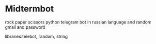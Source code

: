 # Midtermbot
rock paper scissors python telegram bot in russian language and random gmail and password


libraries:telebot, random, string
